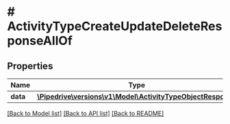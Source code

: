 # # ActivityTypeCreateUpdateDeleteResponseAllOf

## Properties

Name | Type | Description | Notes
------------ | ------------- | ------------- | -------------
**data** | [**\Pipedrive\versions\v1\Model\ActivityTypeObjectResponse**](ActivityTypeObjectResponse.md) |  | [optional]

[[Back to Model list]](../README.md#documentation-for-models) [[Back to API list]](../README.md#documentation-for-api-endpoints) [[Back to README]](../README.md)
